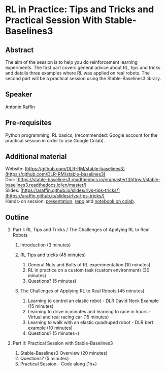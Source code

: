 # RL in Practice: Tips and Tricks and Practical Session With Stable-Baselines3

## Abstract

The aim of the session is to help you do reinforcement learning experiments. The first part covers general advice about RL, tips and tricks and details three examples where RL was applied on real robots. The second part will be a practical session using the Stable-Baselines3 library.

## Speaker

[Antonin Raffin](antonin-raffin.md)

## Pre-requisites

Python programming, RL basics, (recommended: Google account for the practical session in order to use Google Colab).

## Additional material

Website: [https://github.com/DLR-RM/stable-baselines3](https://github.com/DLR-RM/stable-baselines3)    
Doc: [https://stable-baselines3.readthedocs.io/en/master/](https://stable-baselines3.readthedocs.io/en/master/)  
Slides: [https://araffin.github.io/slides/rlvs-tips-tricks/](https://araffin.github.io/slides/rlvs-tips-tricks/)  
Hands-on session: [presentation](https://araffin.github.io/slides/rlvs-sb3-handson/), [repo](https://github.com/araffin/rl-handson-rlvs21) and [notebook on colab](https://colab.research.google.com/github/araffin/rl-handson-rlvs21/blob/main/rlvs_hands_on_sb3.ipynb).  

## Outline

1. Part I: RL Tips and Tricks / The Challenges of Applying RL to Real Robots
    1. Introduction (3 minutes)

    2. RL Tips and tricks (45 minutes)
        1. General Nuts and Bolts of RL experimentation (10 minutes)
        2. RL in practice on a custom task (custom environment) (30 minutes)
        3. Questions? (5 minutes)

    3. The Challenges of Applying RL to Real Robots (45 minutes)
        1. Learning to control an elastic robot - DLR David Neck Example (15 minutes)
        2. Learning to drive in minutes and learning to race in hours - Virtual and real racing car (15 minutes)
        3. Learning to walk with an elastic quadruped robot - DLR bert example (10 minutes)
        4. Questions? (5 minutes+)


2. Part II: Practical Session with Stable-Baselines3
    1. Stable-Baselines3 Overview (20 minutes)
    2. Questions? (5 minutes)
    3. Practical Session - Code along (1h+)

